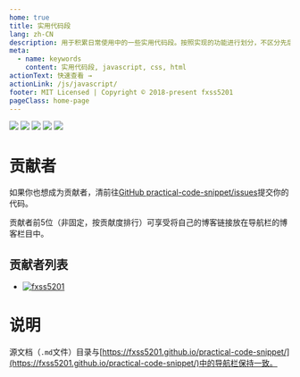 ```yaml
---
home: true
title: 实用代码段
lang: zh-CN
description: 用于积累日常使用中的一些实用代码段。按照实现的功能进行划分，不区分先后。
meta:
  - name: keywords
    content: 实用代码段, javascript, css, html
actionText: 快速查看 →
actionLink: /js/javascript/
footer: MIT Licensed | Copyright © 2018-present fxss5201
pageClass: home-page
---
```


![](https://img.shields.io/badge/language-javascript-green.svg)
![](https://img.shields.io/badge/language-Vue-green.svg)
![](https://img.shields.io/badge/Dependencies-MarkDown-brightgreen.svg)
![](https://img.shields.io/badge/VuePress-v1.x-blue.svg)
![](https://img.shields.io/badge/license-MIT-blue.svg)

# 贡献者 #

如果你也想成为贡献者，清前往[GitHub practical-code-snippet/issues](https://github.com/fxss5201/practical-code-snippet/issues)提交你的代码。

贡献者前5位（非固定，按贡献度排行）可享受将自己的博客链接放在导航栏的博客栏目中。

## 贡献者列表 ##

* [![fxss5201](https://avatars2.githubusercontent.com/u/21698289?s=40&u=b8141af058c41b99ef4bd22adc9ddba553ec9f81&v=4)](https://github.com/fxss5201)

# 说明 #

源文档（`.md`文件）目录与[https://fxss5201.github.io/practical-code-snippet/](https://fxss5201.github.io/practical-code-snippet/)中的导航栏保持一致。
